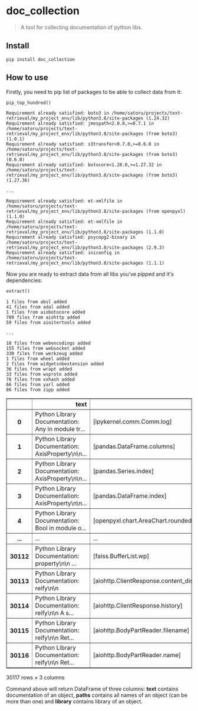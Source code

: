 # doc_collection
> A tool for collecting documentation of python libs.


## Install

`pip install doc_collection`

## How to use

Firstly, you need to pip list of packages to be able to collect data from it:

```python
pip_top_hundred()
```

    Requirement already satisfied: boto3 in /home/satoru/projects/text-retrieval/my_project_env/lib/python3.8/site-packages (1.24.32)
    Requirement already satisfied: jmespath<2.0.0,>=0.7.1 in /home/satoru/projects/text-retrieval/my_project_env/lib/python3.8/site-packages (from boto3) (1.0.1)
    Requirement already satisfied: s3transfer<0.7.0,>=0.6.0 in /home/satoru/projects/text-retrieval/my_project_env/lib/python3.8/site-packages (from boto3) (0.6.0)
    Requirement already satisfied: botocore<1.28.0,>=1.27.32 in /home/satoru/projects/text-retrieval/my_project_env/lib/python3.8/site-packages (from boto3) (1.27.36)
    
    ...
    
    Requirement already satisfied: et-xmlfile in /home/satoru/projects/text-retrieval/my_project_env/lib/python3.8/site-packages (from openpyxl) (1.1.0)
    Requirement already satisfied: et-xmlfile in /home/satoru/projects/text-retrieval/my_project_env/lib/python3.8/site-packages (1.1.0)
    Requirement already satisfied: psycopg2-binary in /home/satoru/projects/text-retrieval/my_project_env/lib/python3.8/site-packages (2.9.3)
    Requirement already satisfied: iniconfig in /home/satoru/projects/text-retrieval/my_project_env/lib/python3.8/site-packages (1.1.1)


Now you are ready to extract data from all libs you've pipped and it's dependencies:

```python
extract()
```

    1 files from absl added
    41 files from adal added
    1 files from aiobotocore added
    709 files from aiohttp added
    59 files from aioitertools added
    
    ...
    
    18 files from webencodings added
    155 files from websocket added
    330 files from werkzeug added
    1 files from wheel added
    2 files from widgetsnbextension added
    36 files from wrapt added
    33 files from wsproto added
    76 files from xxhash added
    66 files from yarl added
    86 files from zipp added





<div>
<style scoped>
    .dataframe tbody tr th:only-of-type {
        vertical-align: middle;
    }

    .dataframe tbody tr th {
        vertical-align: top;
    }

    .dataframe thead th {
        text-align: right;
    }
</style>
<table border="1" class="dataframe">
  <thead>
    <tr style="text-align: right;">
      <th></th>
      <th>text</th>
      <th>paths</th>
      <th>library</th>
    </tr>
  </thead>
  <tbody>
    <tr>
      <th>0</th>
      <td>Python Library Documentation: Any in module tr...</td>
      <td>[ipykernel.comm.Comm.log]</td>
      <td>ipykernel</td>
    </tr>
    <tr>
      <th>1</th>
      <td>Python Library Documentation: AxisProperty\n\n...</td>
      <td>[pandas.DataFrame.columns]</td>
      <td>pandas</td>
    </tr>
    <tr>
      <th>2</th>
      <td>Python Library Documentation: AxisProperty\n\n...</td>
      <td>[pandas.Series.index]</td>
      <td>pandas</td>
    </tr>
    <tr>
      <th>3</th>
      <td>Python Library Documentation: AxisProperty\n\n...</td>
      <td>[pandas.DataFrame.index]</td>
      <td>pandas</td>
    </tr>
    <tr>
      <th>4</th>
      <td>Python Library Documentation: Bool in module o...</td>
      <td>[openpyxl.chart.AreaChart.roundedCorners]</td>
      <td>openpyxl</td>
    </tr>
    <tr>
      <th>...</th>
      <td>...</td>
      <td>...</td>
      <td>...</td>
    </tr>
    <tr>
      <th>30112</th>
      <td>Python Library Documentation: property\n\n    ...</td>
      <td>[faiss.BufferList.wp]</td>
      <td>faiss</td>
    </tr>
    <tr>
      <th>30113</th>
      <td>Python Library Documentation: reify\n\n</td>
      <td>[aiohttp.ClientResponse.content_disposition]</td>
      <td>aiohttp</td>
    </tr>
    <tr>
      <th>30114</th>
      <td>Python Library Documentation: reify\n\n    A s...</td>
      <td>[aiohttp.ClientResponse.history]</td>
      <td>aiohttp</td>
    </tr>
    <tr>
      <th>30115</th>
      <td>Python Library Documentation: reify\n\n    Ret...</td>
      <td>[aiohttp.BodyPartReader.filename]</td>
      <td>aiohttp</td>
    </tr>
    <tr>
      <th>30116</th>
      <td>Python Library Documentation: reify\n\n    Ret...</td>
      <td>[aiohttp.BodyPartReader.name]</td>
      <td>aiohttp</td>
    </tr>
  </tbody>
</table>
<p>30117 rows × 3 columns</p>
</div>



Command above will return DataFrame of three columns: __text__ contains documentation of an object, __paths__ contains all names of an object (can be more than one) and __library__ contains library of an object.
